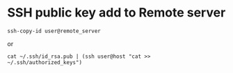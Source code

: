 # SSH public key add to Remote server
```
ssh-copy-id user@remote_server
```

or

```
cat ~/.ssh/id_rsa.pub | (ssh user@host "cat >> ~/.ssh/authorized_keys")
```